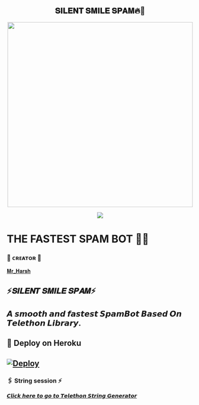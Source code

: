 <h2 align="center"><b> 𝐒𝐈𝐋𝐄𝐍𝐓 𝐒𝐌𝐈𝐋𝐄 𝐒𝐏𝐀𝐌🔥💫 </b></h2>

<p align='Middle'><a href='https://t.me/Nobi_xxd'><img src='https://te.legra.ph/file/e21d827d1cf32f9a927f0.jpg' width='500"'></a></p>

<p align="center">
  <img src="https://readme-typing-svg.herokuapp.com?color=F77247&width=420&lines=A+Advanced+And+High+Quality+Bot%E2%9C%8C%EF%B8%8F;Pro%2C+Op%2C+YourDad%E2%9D%A4%EF%B8%8F">
</p> 

# THE FASTEST SPAM BOT 🤞🤞 


### 🖤 ᴄʀᴇᴀᴛᴏʀ 🖤

[𝐌𝐫_𝐇𝐚𝐫𝐬𝐡](https://t.me/the_silentsmile)

## ⚡𝑺𝑰𝑳𝑬𝑵𝑻 𝑺𝑴𝑰𝑳𝑬 𝑺𝑷𝑨𝑴⚡
## 𝘼 𝙨𝙢𝙤𝙤𝙩𝙝 𝙖𝙣𝙙 𝙛𝙖𝙨𝙩𝙚𝙨𝙩 𝙎𝙥𝙖𝙢𝘽𝙤𝙩  𝘽𝙖𝙨𝙚𝙙 𝙊𝙣 𝙏𝙚𝙡𝙚𝙩𝙝𝙤𝙣 𝙇𝙞𝙗𝙧𝙖𝙧𝙮.



## 🚀 Deploy on Heroku 
[![Deploy](https://www.herokucdn.com/deploy/button.svg)](https://heroku.com/deploy?template=https://github.com/ItsHarshOP/SILENT-SMILE-SPAMBOT)
------------------------------------------------

### 🖇️ String session ⚡

[𝘾𝙡𝙞𝙘𝙠 𝙝𝙚𝙧𝙚 𝙩𝙤 𝙜𝙤 𝙩𝙤 𝙏𝙚𝙡𝙚𝙩𝙝𝙤𝙣 𝙎𝙩𝙧𝙞𝙣𝙜 𝙂𝙚𝙣𝙚𝙧𝙖𝙩𝙤𝙧](https://t.me/SessionGeneratorBot)




